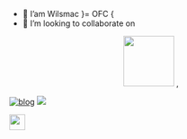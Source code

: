 - 🤩 I’am Wilsmac }= OFC {
- 💞️ I’m looking to collaborate on

<p align="center"> 
<a href="https://github.com/Wilsmac"><img src="http://readme-typing-svg.herokuapp.com?font=mono&size=17&duration=4000&color=[00FFFF]&center=falso&vCenter=falso&lines=𝑾𝑰𝒔𝒎𝒂𝒄♥︎++;Hola+soy+𝑾𝒊𝒍𝒎𝒆𝒓_𝑴𝒂𝒄𝒖𝑶𝑭𝑪+𝒖𝒏+𝒈𝒖𝒔𝒕𝒐+🥀.+𝐋𝐨𝐯𝐞" height="90px"></a> ,
</p>
 
[![blog](https://img.shields.io/badge/Mi-YouTube-FF0000?style=for-the-badge&logo=youtube&logoColor=white)](https://youtube.com/@WiLsMac) <a href="https://instagram.com/cmwilmer4?igshid=ZDdkNTZiNTM%3D">
<img src="https://img.shields.io/badge/mi-Instagram-E4405F?style=for-the-badge&logo=instagram&logoColor=white">
</a>


<img src="https://camo.githubusercontent.com/b9ce572578ce01213bcad5bb5927bdd6cb54f27b66c33e8251c28ba3583419dc/68747470733a2f2f63617073756c652d72656e6465722e76657263656c2e6170702f6170693f747970653d776176696e6726636f6c6f723d424135324636266865696768743d3132302673656374696f6e3d666f6f746572" height="28px">
</p>  

<!---
Wilsmac/Wilsmac is a ✨ special ✨ repository because its `README.md` (this file) appears on your GitHub profile.
You can click the Preview link to take a look at your changes.
--->
